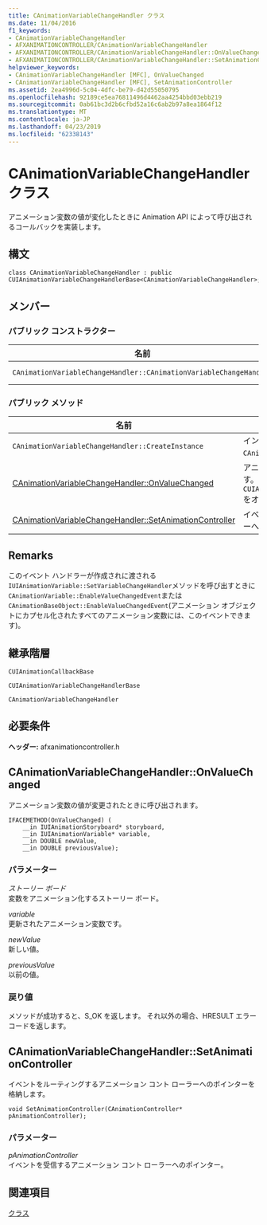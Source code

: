 ```yaml
---
title: CAnimationVariableChangeHandler クラス
ms.date: 11/04/2016
f1_keywords:
- CAnimationVariableChangeHandler
- AFXANIMATIONCONTROLLER/CAnimationVariableChangeHandler
- AFXANIMATIONCONTROLLER/CAnimationVariableChangeHandler::OnValueChanged
- AFXANIMATIONCONTROLLER/CAnimationVariableChangeHandler::SetAnimationController
helpviewer_keywords:
- CAnimationVariableChangeHandler [MFC], OnValueChanged
- CAnimationVariableChangeHandler [MFC], SetAnimationController
ms.assetid: 2ea4996d-5c04-4dfc-be79-d42d55050795
ms.openlocfilehash: 92189ce5ea76811496d4462aa4254bbd03ebb219
ms.sourcegitcommit: 0ab61bc3d2b6cfbd52a16c6ab2b97a8ea1864f12
ms.translationtype: MT
ms.contentlocale: ja-JP
ms.lasthandoff: 04/23/2019
ms.locfileid: "62338143"
---
```

# <a name="canimationvariablechangehandler-class"></a>CAnimationVariableChangeHandler クラス

アニメーション変数の値が変化したときに Animation API によって呼び出されるコールバックを実装します。

## <a name="syntax"></a>構文

```
class CAnimationVariableChangeHandler : public CUIAnimationVariableChangeHandlerBase<CAnimationVariableChangeHandler>;
```

## <a name="members"></a>メンバー

### <a name="public-constructors"></a>パブリック コンストラクター

|名前|説明|
|----------|-----------------|
|`CAnimationVariableChangeHandler::CAnimationVariableChangeHandler`|`CAnimationVariableChangeHandler` オブジェクトを構築します。|

### <a name="public-methods"></a>パブリック メソッド

|名前|説明|
|----------|-----------------|
|`CAnimationVariableChangeHandler::CreateInstance`|インスタンスを作成します`CAnimationVariableChangeHandler`オブジェクト。|
|[CAnimationVariableChangeHandler::OnValueChanged](#onvaluechanged)|アニメーション変数の値が変更されたときに呼び出されます。 ( `CUIAnimationVariableChangeHandlerBase::OnValueChanged`をオーバーライドします)。|
|[CAnimationVariableChangeHandler::SetAnimationController](#setanimationcontroller)|イベントをルーティングするアニメーション コント ローラーへのポインターを格納します。|

## <a name="remarks"></a>Remarks

このイベント ハンドラーが作成されに渡される`IUIAnimationVariable::SetVariableChangeHandler`メソッドを呼び出すときに`CAnimationVariable::EnableValueChangedEvent`または`CAnimationBaseObject::EnableValueChangedEvent`(アニメーション オブジェクトにカプセル化されたすべてのアニメーション変数には、このイベントできます)。

## <a name="inheritance-hierarchy"></a>継承階層

`CUIAnimationCallbackBase`

`CUIAnimationVariableChangeHandlerBase`

`CAnimationVariableChangeHandler`

## <a name="requirements"></a>必要条件

**ヘッダー:** afxanimationcontroller.h

##  <a name="onvaluechanged"></a>  CAnimationVariableChangeHandler::OnValueChanged

アニメーション変数の値が変更されたときに呼び出されます。

```
IFACEMETHOD(OnValueChanged) (
    __in IUIAnimationStoryboard* storyboard,
    __in IUIAnimationVariable* variable,
    __in DOUBLE newValue,
    __in DOUBLE previousValue);
```

### <a name="parameters"></a>パラメーター

*ストーリー ボード*<br/>
変数をアニメーション化するストーリー ボード。

*variable*<br/>
更新されたアニメーション変数です。

*newValue*<br/>
新しい値。

*previousValue*<br/>
以前の値。

### <a name="return-value"></a>戻り値

メソッドが成功すると、S_OK を返します。 それ以外の場合、HRESULT エラー コードを返します。

##  <a name="setanimationcontroller"></a>  CAnimationVariableChangeHandler::SetAnimationController

イベントをルーティングするアニメーション コント ローラーへのポインターを格納します。

```
void SetAnimationController(CAnimationController* pAnimationController);
```

### <a name="parameters"></a>パラメーター

*pAnimationController*<br/>
イベントを受信するアニメーション コント ローラーへのポインター。

## <a name="see-also"></a>関連項目

[クラス](../../mfc/reference/mfc-classes.md)
